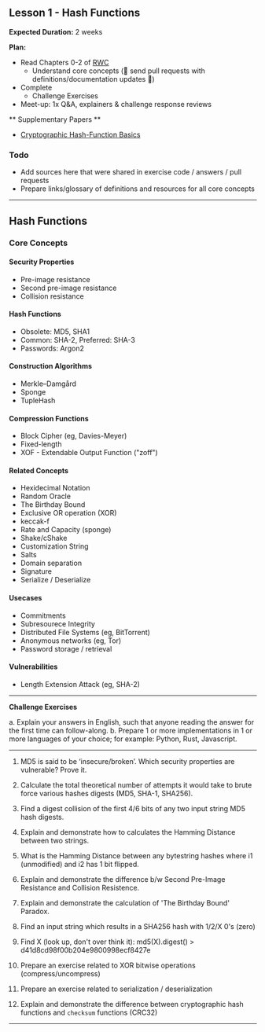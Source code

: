 <meta property="og:image" content="../assets/images/rwc-cover-trans-v1.png"/>

## Lesson 1 - Hash Functions

**Expected Duration:** 2 weeks


**Plan:**
* Read Chapters 0-2 of [RWC](https://www.manning.com/books/real-world-cryptography?a_aid=Realworldcrypto&a_bid=ad500e09)
  * Understand core concepts (🎉 send pull requests with definitions/documentation updates 🎉)
* Complete 
  * Challenge Exercises 
* Meet-up: 1x Q&A, explainers & challenge response reviews

** Supplementary Papers **
* [Cryptographic Hash-Function Basics](https://www.iacr.org/archive/fse2004/30170373/30170373.pdf)

### Todo ###
* Add sources here that were shared in exercise code / answers / pull requests
* Prepare links/glossary of definitions and resources for all core concepts

---

## Hash Functions

### Core Concepts

#### Security Properties
- Pre-image resistance
- Second pre-image resistance
- Collision resistance

#### Hash Functions
- Obsolete: MD5, SHA1 
- Common: SHA-2, Preferred: SHA-3
- Passwords: Argon2

#### Construction Algorithms
- Merkle–Damgård
- Sponge
- TupleHash

#### Compression Functions
- Block Cipher (eg, Davies-Meyer)
- Fixed-length
- XOF - Extendable Output Function ("zoff") 

#### Related Concepts
- Hexidecimal Notation
- Random Oracle
- The Birthday Bound
- Exclusive OR operation (XOR)
- keccak-f
- Rate and Capacity (sponge)
- Shake/cShake
- Customization String
- Salts
- Domain separation
- Signature
- Serialize / Deserialize

#### Usecases
- Commitments
- Subresourece Integrity
- Distributed File Systems (eg, BitTorrent)
- Anonymous networks (eg, Tor)
- Password storage / retrieval

#### Vulnerabilities
- Length Extension Attack (eg, SHA-2)

---

**Challenge Exercises**

a. Explain your answers in English, such that anyone reading the answer for the first time can follow-along.
b. Prepare 1 or more implementations in 1 or more languages of your choice; for example: Python, Rust, Javascript.

---

1) MD5 is said to be ‘insecure/broken’. Which security properties are vulnerable? Prove it. 

2) Calculate the total theoretical number of attempts it would take to brute force various hashes digests (MD5, SHA-1, SHA256).

3) Find a digest collision of the first 4/6 bits of any two input string MD5 hash digests.

6) Explain and demonstrate how to calculates the Hamming Distance between two strings.

7) What is the Hamming Distance between any bytestring hashes where i1 (unmodified) and i2 has 1 bit flipped.

8) Explain and demonstrate the difference b/w Second Pre-Image Resistance and Collision Resistence.

9) Explain and demonstrate the calculation of 'The Birthday Bound' Paradox.

10) Find an input string which results in a SHA256 hash with 1/2/X 0's (zero)

11) Find X (look up, don't over think it): md5(X).digest() > d41d8cd98f00b204e9800998ecf8427e

12) Prepare an exercise related to XOR bitwise operations (compress/uncompress)

13) Prepare an exercise related to serialization / deserialization

14) Explain and demonstrate the difference between cryptographic hash functions and `checksum` functions (CRC32)

---

